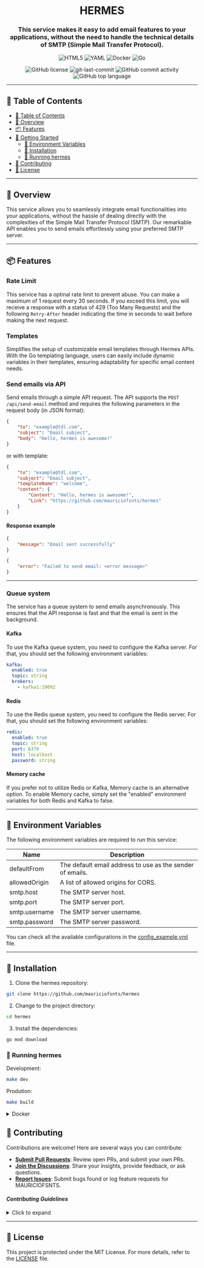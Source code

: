<div align="center">
  <h1 align="center">HERMES</h1>

  <h3>This service makes it easy to add email features to your applications, without the need to handle the technical details of SMTP (Simple Mail Transfer Protocol).</h3>

  <p align="center">
  <img src="https://img.shields.io/badge/HTML5-E34F26.svg?style=flat-square&logo=HTML5&logoColor=white" alt="HTML5" />
  <img src="https://img.shields.io/badge/YAML-CB171E.svg?style=flat-square&logo=YAML&logoColor=white" alt="YAML" />
  <img src="https://img.shields.io/badge/Docker-2496ED.svg?style=flat-square&logo=Docker&logoColor=white" alt="Docker" />
  <img src="https://img.shields.io/badge/Go-00ADD8.svg?style=flat-square&logo=Go&logoColor=white" alt="Go" />
  
  </p>
  <img src="https://img.shields.io/github/license/mauriciofsnts/hermes?style=flat-square&color=5D6D7E" alt="GitHub license" />
  <img src="https://img.shields.io/github/last-commit/mauriciofsnts/hermes?style=flat-square&color=5D6D7E" alt="git-last-commit" />
  <img src="https://img.shields.io/github/commit-activity/m/mauriciofsnts/hermes?style=flat-square&color=5D6D7E" alt="GitHub commit activity" />
  <img src="https://img.shields.io/github/languages/top/mauriciofsnts/hermes?style=flat-square&color=5D6D7E" alt="GitHub top language" />
</div>

---

## 📖 Table of Contents

- [📖 Table of Contents](#-table-of-contents)
- [📍 Overview](#-overview)
- [📦 Features](#-features)
- [🚀 Getting Started](#-getting-started)
  - [📝 Environment Variables](#-environment-variables)
  - [🔧 Installation](#-installation)
  - [🤖 Running hermes](#-running-hermes)
- [🤝 Contributing](#-contributing)
- [📄 License](#-license)

---

## 📍 Overview

This service allows you to seamlessly integrate email functionalities into your applications, without the hassle of dealing directly with the complexities of the Simple Mail Transfer Protocol (SMTP). Our remarkable API enables you to send emails effortlessly using your preferred SMTP server.

---

## 📦 Features

### Rate Limit

This service has a optinal rate limit to prevent abuse. You can make a maximum of 1 request every 30 seconds. If you exceed this limit, you will receive a response with a status of 429 (Too Many Requests) and the following `Retry-After` header indicating the time in seconds to wait before making the next request.

### Templates

Simplifies the setup of customizable email templates through Hermes APIs. With the Go templating language, users can easily include dynamic variables in their templates, ensuring adaptability for specific email content needs.

### Send emails via API

Send emails through a simple API request. The API supports the `POST /api/send-email` method and requires the following parameters in the request body (in JSON format):

```json
{
	"to": "example@tdl.com",
	"subject": "Email subject",
	"body": "Hello, hermes is awesome!"
}
```

or with template:

```json
{
	"to": "example@tdl.com",
	"subject": "Email subject",
	"templateName": "welcome",
	"content": {
		"Content": "Hello, hermes is awesome!",
		"Link": "https://github.com/mauriciofsnts/hermes"
	}
}
```

#### Response example

```json
{
	"message": "Email sent successfully"
}
```

```json
{
	"error": "Failed to send email: <error message>"
}
```

---

### Queue system

The service has a queue system to send emails asynchronously. This ensures that the API response is fast and that the email is sent in the background.

#### Kafka

To use the Kafka queue system, you need to configure the Kafka server. For that, you should set the following environment variables:

```yaml
kafka:
  enabled: true
  topic: string
  brokers:
    - kafka1:19092
```

#### Redis

To use the Redis queue system, you need to configure the Redis server. For that, you should set the following environment variables:

```yaml
redis:
  enabled: true
  topic: string
  port: 6379
  host: localhost
  password: string
```

#### Memory cache

If you prefer not to utilize Redis or Kafka, Memory cache is an alternative option. To enable Memory cache, simply set the "enabled" environment variables for both Redis and Kafka to false.

---

## 📝 Environment Variables

The following environment variables are required to run this service:

| Name          | Description                                               |
| ------------- | --------------------------------------------------------- |
| defaultFrom   | The default email address to use as the sender of emails. |
| allowedOrigin | A list of allowed origins for CORS.                       |
| smtp.host     | The SMTP server host.                                     |
| smtp.port     | The SMTP server port.                                     |
| smtp.username | The SMTP server username.                                 |
| smtp.password | The SMTP server password.                                 |

You can check all the available configurations in the [config_example.yml](https://github.com/mauriciofsnts/hermes/blob/master/config_example.yml) file.

---

## 🔧 Installation

1. Clone the hermes repository:

```sh
git clone https://github.com/mauriciofsnts/hermes
```

2. Change to the project directory:

```sh
cd hermes
```

3. Install the dependencies:

```sh
go mod download
```

### 🤖 Running hermes

Development:

```sh
make dev
```

Prodution:

```sh
make build
```

<details closed>
<summary>Docker</summary>

To run this service using Docker Compose, follow the instructions below:

1. Ensure that Docker and Docker Compose are installed in your environment.

2. In the terminal, navigate to the root directory of your project containing the `docker-compose.yml` and `Dockerfile` files.

3. Execute the following command to start the Email API service:

```bash
docker-compose up
```

4. Wait until Docker Compose builds the images and starts the containers. You will see the service logs in the terminal.

5. The API will be available at `http://127.0.0.1:8293/api/send-email`. You can send POST requests to this endpoint to send emails.

6. To stop the service, press `Ctrl+C` in the terminal and execute the following command to stop and remove the containers:

```bash
docker-compose down
```

## </details>

## 🤝 Contributing

Contributions are welcome! Here are several ways you can contribute:

- **[Submit Pull Requests](https://github.com/mauriciofsnts/hermes/blob/main/CONTRIBUTING.md)**: Review open PRs, and submit your own PRs.
- **[Join the Discussions](https://github.com/mauriciofsnts/hermes/discussions)**: Share your insights, provide feedback, or ask questions.
- **[Report Issues](https://github.com/mauriciofsnts/hermes/issues)**: Submit bugs found or log feature requests for MAURICIOFSNTS.

#### _Contributing Guidelines_

<details closed>
<summary>Click to expand</summary>

1. **Fork the Repository**: Start by forking the project repository to your GitHub account.
2. **Clone Locally**: Clone the forked repository to your local machine using a Git client.
   ```sh
   git clone <your-forked-repo-url>
   ```
3. **Create a New Branch**: Always work on a new branch, giving it a descriptive name.
   ```sh
   git checkout -b new-feature-x
   ```
4. **Make Your Changes**: Develop and test your changes locally.
5. **Commit Your Changes**: Commit with a clear and concise message describing your updates.
   ```sh
   git commit -m 'Implemented new feature x.'
   ```
6. **Push to GitHub**: Push the changes to your forked repository.
   ```sh
   git push origin new-feature-x
   ```
7. **Submit a Pull Request**: Create a PR against the original project repository. Clearly describe the changes and their motivations.

Once your PR is reviewed and approved, it will be merged into the main branch.

</details>

---

## 📄 License

This project is protected under the MIT License. For more details, refer to the [LICENSE](https://github.com/mauriciofsnts/hermes/blob/master/LICENSE) file.
